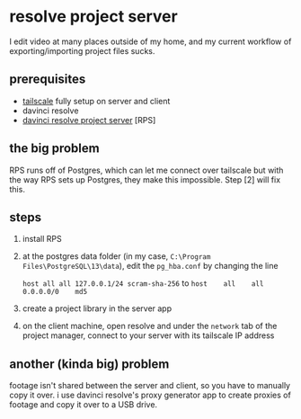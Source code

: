 # resolve project server
I edit video at many places outside of my home, and my current workflow of exporting/importing project files sucks.

## prerequisites
- [tailscale](tailscale.md) fully setup on server and client
- davinci resolve
- [davinci resolve project server](https://www.blackmagicdesign.com/products/davinciresolve/collaboration) [RPS]

## the big problem
RPS runs off of Postgres, which can let me connect over tailscale but with the way RPS sets up Postgres, they make this impossible. Step [2] will fix this.

## steps
1. install RPS
2. at the postgres data folder (in my case, `C:\Program Files\PostgreSQL\13\data`), edit the `pg_hba.conf` by changing the line 
   
   ```host all all 127.0.0.1/24 scram-sha-256```
   to
   ```host    all    all    0.0.0.0/0    md5```
3. create a project library in the server app
4. on the client machine, open resolve and under the `network` tab of the project manager, connect to your server with its tailscale IP address

## another (kinda big) problem
footage isn't shared between the server and client, so you have to manually copy it over. i use davinci resolve's proxy generator app to create proxies of footage and copy it over to a USB drive. 

